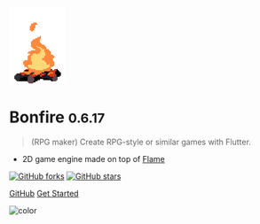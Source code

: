 ![logo](_media/bonfire.gif)

# Bonfire <small>0.6.17</small>

> (RPG maker) Create RPG-style or similar games with Flutter.

- 2D game engine made on top of [Flame](https://flame-engine.org/)

[![GitHub forks](https://img.shields.io/github/forks/RafaelBarbosatec/bonfire?style=social)](https://github.com/RafaelBarbosatec/bonfire)
[![GitHub stars](https://img.shields.io/github/stars/RafaelBarbosatec/bonfire?style=social)](https://github.com/RafaelBarbosatec/bonfire)

[GitHub](https://github.com/RafaelBarbosatec/bonfire)
[Get Started](#bonfire)

![color](#3f3f3f)

